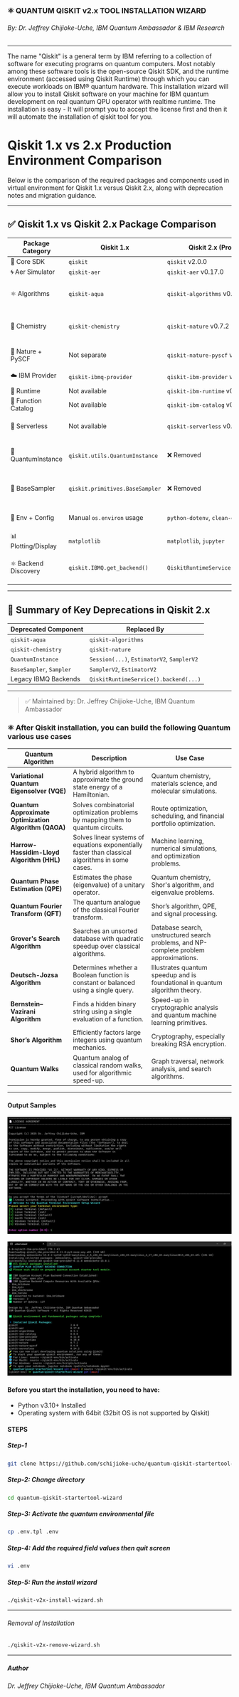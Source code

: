 ###   ⚛️ QUANTUM QISKIT v2.x TOOL INSTALLATION WIZARD
######  By: Dr. Jeffrey Chijioke-Uche, IBM Quantum Ambassador & IBM Research
----------------------------------------------
The name "Qiskit" is a general term by IBM referring to a collection of software for executing programs on quantum computers. Most notably among these software tools is the open-source Qiskit SDK, and the runtime environment (accessed using Qiskit Runtime) through which you can execute workloads on IBM® quantum hardware. This installation wizard will allow you to install Qiskit software on your machine for IBM quantum development on real quantum QPU operator with realtime runtime. The installation is easy - It will prompt you to accept the license first and then it will automate the installation of qiskit tool for you.

# Qiskit 1.x vs 2.x Production Environment Comparison

Below is the comparison of the required packages and components used in virtual environment for Qiskit 1.x versus Qiskit 2.x, along with deprecation notes and migration guidance.

---

## ✅ Qiskit 1.x vs Qiskit 2.x Package Comparison

| **Package Category**          | **Qiskit 1.x**                  | **Qiskit 2.x (Production)**             | **Deprecation Notes**                            |
|------------------------------|----------------------------------|-----------------------------------------|--------------------------------------------------|
| 🧠 Core SDK                  | `qiskit`                         | `qiskit` v2.0.0                          | ✅ Still active                                  |
| 🌀 Aer Simulator             | `qiskit-aer`                     | `qiskit-aer` v0.17.0                     | ✅ Still active                                  |
| ⚛️ Algorithms               | `qiskit-aqua`                    | `qiskit-algorithms` v0.3.1              | ⚠️ `qiskit-aqua` deprecated (migrated to `algorithms`) |
| 🌱 Chemistry                | `qiskit-chemistry`               | `qiskit-nature` v0.7.2                  | ⚠️ `chemistry` fully deprecated → use `nature`   |
| 🌿 Nature + PySCF           | Not separate                     | `qiskit-nature-pyscf` v0.4.0            | ✅ Production PySCF interface                    |
| ☁️ IBM Provider             | `qiskit-ibmq-provider`           | `qiskit-ibm-provider` v0.11.0           | ✅ Rebranded + updated                           |
| 🚀 Runtime                  | Not available                    | `qiskit-ibm-runtime` v0.38.0            | ✅ New in 2.x                                    |
| 🧪 Function Catalog         | Not available                    | `qiskit-ibm-catalog` v0.0.0             | ✅ New in 2.x                                    |
| 🔗 Serverless               | Not available                    | `qiskit-serverless` v0.14.2             | ✅ Cloud-native extension                        |
| 🧪 QuantumInstance          | `qiskit.utils.QuantumInstance`   | ❌ Removed                               | ❌ Deprecated in 2.x — use sessions + primitives |
| 🧪 BaseSampler              | `qiskit.primitives.BaseSampler`  | ❌ Removed                               | ❌ Removed — replaced by `SamplerV2` / `EstimatorV2` |
| 🔐 Env + Config             | Manual `os.environ` usage        | `python-dotenv`, `clean-dotenv`         | ✅ Recommended add-ons                           |
| 📊 Plotting/Display         | `matplotlib`                     | `matplotlib`, `jupyter`                 | ✅ Common requirement                            |
| ⚛️ Backend Discovery        | `qiskit.IBMQ.get_backend()`      | `QiskitRuntimeService().backend(...)`   | ❌ Old methods deprecated in favor of `RuntimeService` |

---

## 🧪 Summary of Key Deprecations in Qiskit 2.x

| Deprecated Component     | Replaced By                              |
|--------------------------|------------------------------------------|
| `qiskit-aqua`            | `qiskit-algorithms`                      |
| `qiskit-chemistry`       | `qiskit-nature`                          |
| `QuantumInstance`        | `Session(...)`, `EstimatorV2`, `SamplerV2` |
| `BaseSampler`, `Sampler` | `SamplerV2`, `EstimatorV2`               |
| Legacy IBMQ Backends     | `QiskitRuntimeService().backend(...)`    |

---

> ✅ Maintained by: Dr. Jeffrey Chijioke-Uche, IBM Quantum Ambassador


### ⚛️ After Qiskit installation, you can build the following Quantum various use cases

| Quantum Algorithm | Description |   Use Case   |
|-------------------|-------------|--------------|
| **Variational Quantum Eigensolver (VQE)** | A hybrid algorithm to approximate the ground state energy of a Hamiltonian. | Quantum chemistry, materials science, and molecular simulations. |
| **Quantum Approximate Optimization Algorithm (QAOA)** | Solves combinatorial optimization problems by mapping them to quantum circuits. | Route optimization, scheduling, and financial portfolio optimization. |
| **Harrow-Hassidim-Lloyd Algorithm (HHL)** | Solves linear systems of equations exponentially faster than classical algorithms in some cases. | Machine learning, numerical simulations, and optimization problems. |
| **Quantum Phase Estimation (QPE)** | Estimates the phase (eigenvalue) of a unitary operator. | Quantum chemistry, Shor's algorithm, and eigenvalue problems. |
| **Quantum Fourier Transform (QFT)** | The quantum analogue of the classical Fourier transform. | Shor’s algorithm, QPE, and signal processing. |
| **Grover's Search Algorithm** | Searches an unsorted database with quadratic speedup over classical algorithms. | Database search, unstructured search problems, and NP-complete problem approximations. |
| **Deutsch-Jozsa Algorithm** | Determines whether a Boolean function is constant or balanced using a single query. | Illustrates quantum speedup and is foundational in quantum algorithm theory. |
| **Bernstein–Vazirani Algorithm** | Finds a hidden binary string using a single evaluation of a function. | Speed-up in cryptographic analysis and quantum machine learning primitives. |
| **Shor’s Algorithm** | Efficiently factors large integers using quantum mechanics. | Cryptography, especially breaking RSA encryption. |
| **Quantum Walks** | Quantum analog of classical random walks, used for algorithmic speed-up. | Graph traversal, network analysis, and search algorithms. |

---
#### Output Samples
![IBM Quantum](./_media/_startertools2.png)

![IBM Quantum](./_media/_startertools3.png)

#### Before you start the installation, you need to have:
- Python v3.10+ Installed
- Operating system with 64bit (32bit OS is not supported by Qiskit)

#### STEPS

##### Step-1
```sh
git clone https://github.com/schijioke-uche/quantum-qiskit-startertool-wizard.git
```

##### Step-2: Change directory
```sh
cd quantum-qiskit-startertool-wizard
```

##### Step-3: Activate the quantum environmental file
```sh
cp .env.tpl .env
```

##### Step-4:  Add the required field values then quit screen
```sh
vi .env
```

##### Step-5: Run the install wizard
```sh
./qiskit-v2x-install-wizard.sh
```

----------------------------------------------

######  Removal of Installation
```sh
./qiskit-v2x-remove-wizard.sh
```

----------------------------------------------
#####  Author
###### Dr. Jeffrey Chijioke-Uche, IBM Quantum Ambassador